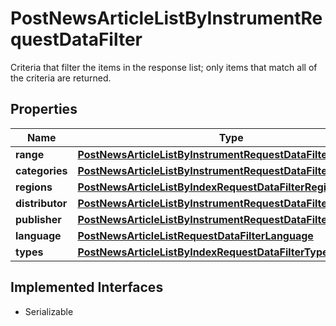 

# PostNewsArticleListByInstrumentRequestDataFilter

Criteria that filter the items in the response list; only items that match all of the criteria are returned.

## Properties

Name | Type | Description | Notes
------------ | ------------- | ------------- | -------------
**range** | [**PostNewsArticleListByInstrumentRequestDataFilterRange**](PostNewsArticleListByInstrumentRequestDataFilterRange.md) |  |  [optional]
**categories** | [**PostNewsArticleListByInstrumentRequestDataFilterCategories**](PostNewsArticleListByInstrumentRequestDataFilterCategories.md) |  |  [optional]
**regions** | [**PostNewsArticleListByIndexRequestDataFilterRegions**](PostNewsArticleListByIndexRequestDataFilterRegions.md) |  |  [optional]
**distributor** | [**PostNewsArticleListByInstrumentRequestDataFilterDistributor**](PostNewsArticleListByInstrumentRequestDataFilterDistributor.md) |  |  [optional]
**publisher** | [**PostNewsArticleListByInstrumentRequestDataFilterPublisher**](PostNewsArticleListByInstrumentRequestDataFilterPublisher.md) |  |  [optional]
**language** | [**PostNewsArticleListRequestDataFilterLanguage**](PostNewsArticleListRequestDataFilterLanguage.md) |  |  [optional]
**types** | [**PostNewsArticleListByIndexRequestDataFilterTypes**](PostNewsArticleListByIndexRequestDataFilterTypes.md) |  |  [optional]


## Implemented Interfaces

* Serializable


